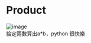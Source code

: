 # Product  
![image](https://github.com/10360555iamnn/UVAdataset/assets/95529963/50955127-b465-4670-adf8-da685f546d02)  
給定兩數算出a*b，python 很快樂  
